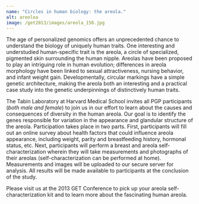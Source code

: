 ```yaml
---
name: "Circles in human biology: the areola."
alt: areoloa
image: /get2013/images/areola_150.jpg
---
```


The age of personalized genomics offers an unprecedented chance to understand the biology of uniquely human traits. One interesting and understudied human-specific trait is the areola, a circle of specialized, pigmented skin surrounding the human nipple. Areolas have been proposed to play an intriguing role in human evolution; differences in areola morphology have been linked to sexual attractiveness, nursing behavior, and infant weight gain. Developmentally, circular markings have a simple genetic architecture, making the areola both an interesting and a practical case study into the genetic underpinnings of distinctively human traits.

The Tabin Laboratory at Harvard Medical School invites all PGP participants (_both male and female_) to join us in our effort to learn about the causes and consequences of diversity in the human areola. Our goal is to identify the genes responsible for variation in the appearance and glandular structure of the areola. Participation takes place in two parts. First, participants will fill out an online survey about health factors that could influence areola appearance, including weight, parity and breastfeeding history, hormonal status, etc. Next, participants will perform a breast and areola self-characterization wherein they will take measurements and photographs of their areolas (self-characterization can be performed at home). Measurements and images will be uploaded to our secure server for analysis. All results will be made available to participants at the conclusion of the study.

Please visit us at the 2013 GET Conference to pick up your areola self-characterization kit and to learn more about the fascinating human areola.

